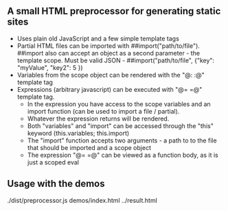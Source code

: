 ## A small HTML preprocessor for generating static sites

- Uses plain old JavaScript and a few simple template tags
- Partial HTML files can be imported with ##import("path/to/file"). ##import also can accept an object as a second parameter - the template scope. Must be valid JSON - ##import("path/to/file", {"key": "myValue", "key2": 5 })
- Variables from the scope object can be rendered with the "@: :@" template tag
- Expressions (arbitrary javascript) can be executed with "@= =@" template tag.
  - In the expression you have access to the scope variables and an import function (can be used to import a file / partial).
  - Whatever the expression returns will be rendered.
  - Both "variables" and "import" can be accessed through the "this" keyword (this.variables; this.import)
  - The "import" function accepts two arguments - a path to to the file that should be imported and a scope object
  - The expression "@= =@" can be viewed as a function body, as it is just a scoped eval

## Usage with the demos

./dist/preprocessor.js demos/index.html ../result.html
